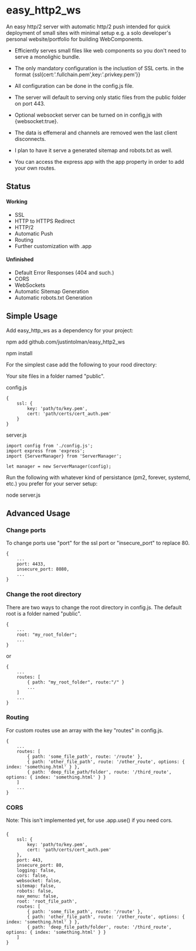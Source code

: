 # easy_http2_ws
An easy http/2 server with automatic http/2 push intended for quick deployment of small sites with minimal setup e.g. a solo developer's personal website/portfolio for building WebComponents.

* Efficiently serves small files like web components so you don't need to serve a monolighic bundle.

* The only mandatory configuration is the inclustion of SSL certs. in the format {ssl{cert:'<path>.fullchain.pem',key:'<path>.privkey.pem'}}
* All configuration can be done in the config.js file.
* The server will default to serving only static files from the public folder on port 443. 
* Optional websocket server can be turned on in config,js with {websocket:true}.
* The data is effemeral and channels are removed wen the last client disconnects.

* I plan to have it serve a generated sitemap and robots.txt as well.

* You can access the express app with the app property in order to add your own routes.

## Status
#### Working
* SSL
* HTTP to HTTPS Redirect
* HTTP/2
* Automatic Push
* Routing
* Further customization with .app

#### Unfinished
* Default Error Responses (404 and such.)
* CORS
* WebSockets
* Automatic Sitemap Generation
* Automatic robots.txt Generation

## Simple Usage
Add easy_http_ws as a dependency for your project:

npm add github.com/justintolman/easy_http2_ws

npm install

For the simplest case add the following to your rood directory:

Your site files in a folder named "public".

config.js

	{
		ssl: {
			key: 'path/to/key.pem',
			cert: 'path/certs/cert_auth.pem'
		}
	}

server.js

	import config from './config.js'; 
	import express from 'express';
	import {ServerManager} from 'ServerManager';

	let manager = new ServerManager(config);


Run the following with whatever kind of persistance (pm2, forever, systemd, etc.) you prefer for your server setup:

node server.js

## Advanced Usage

### Change ports
To change ports use "port" for the ssl port or "insecure_port" to replace 80.

	{
		...
		port: 4433,
		insecure_port: 8080,
		...
	}

### Change the root directory
There are two ways to change the root directory in config.js. The default root is a folder named "public".

	{
		...
		root: "my_root_folder";
		...
	}

or

	{
		...
		routes: [
			{ path: "my_root_folder", route:"/" }
			...
		]
		...
	}

### Routing

For custom routes use an array with the key "routes" in config.js.

	{
		...
		routes: [
			{ path: 'some_file_path', route: '/route' },
			{ path: 'other_file_path', route: '/other_route', options: { index: 'something.html' } },
			{ path: 'deep_file_path/folder', route: '/third_route', options: { index: 'something.html' } }
		]
		...
	}

### CORS

Note: This isn't implemented yet, for use .app.use() if you need cors.

### 

	{
		ssl: {
			key: 'path/to/key.pem',
			cert: 'path/certs/cert_auth.pem'
		},
		port: 443,
		insecure_port: 80,
		logging: false,
		cors: false,
		websocket: false,
		sitemap: false,
		robots: false,
		nav_menu: false,
		root: 'root_file_path',
		routes: [
			{ path: 'some_file_path', route: '/route' },
			{ path: 'other_file_path', route: '/other_route', options: { index: 'something.html' } },
			{ path: 'deep_file_path/folder', route: '/third_route', options: { index: 'something.html' } }
		]
	}